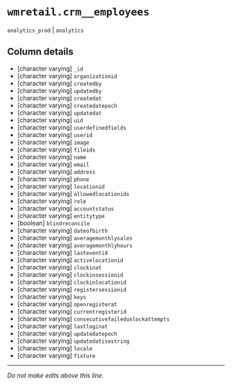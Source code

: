 # `wmretail.crm__employees`
`analytics_prod` | `analytics`

## Column details
* [character varying] `_id`
* [character varying] `organizationid`
* [character varying] `createdby`
* [character varying] `updatedby`
* [character varying] `createdat`
* [character varying] `createdatepoch`
* [character varying] `updatedat`
* [character varying] `uid`
* [character varying] `userdefinedfields`
* [character varying] `userid`
* [character varying] `image`
* [character varying] `fileids`
* [character varying] `name`
* [character varying] `email`
* [character varying] `address`
* [character varying] `phone`
* [character varying] `locationid`
* [character varying] `allowedlocationids`
* [character varying] `role`
* [character varying] `accountstatus`
* [character varying] `entitytype`
* [boolean]   `blindreconcile`
* [character varying] `dateofbirth`
* [character varying] `averagemonthlysales`
* [character varying] `averagemonthlyhours`
* [character varying] `lasteventid`
* [character varying] `activelocationid`
* [character varying] `clockinat`
* [character varying] `clockinsessionid`
* [character varying] `clockinlocationid`
* [character varying] `registersessionid`
* [character varying] `keys`
* [character varying] `openregisterat`
* [character varying] `currentregisterid`
* [character varying] `consecutivefailedunlockattempts`
* [character varying] `lastloginat`
* [character varying] `updatedatepoch`
* [character varying] `updatedatisostring`
* [character varying] `locale`
* [character varying] `fixture`

-------------------------------------------------------------------------------
*Do not make edits above this line.*
